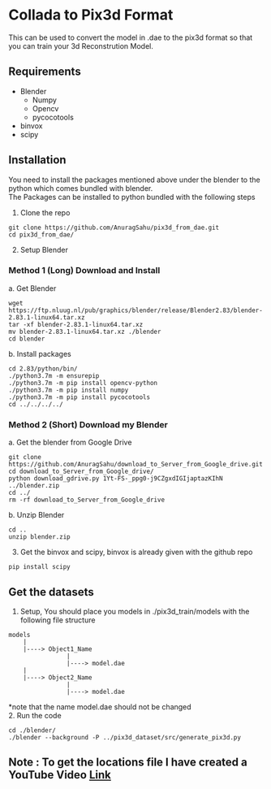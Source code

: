 # Collada to Pix3d Format

This can be used to convert the model in .dae to the pix3d format so that you can train your 3d Reconstrution Model. <br>

## Requirements
- Blender
    - Numpy
    - Opencv
    - pycocotools
- binvox
- scipy

## Installation

You need to install the packages mentioned above under the blender to the python which comes bundled with blender.<br>
The Packages can be installed to python bundled with the following steps<br>
1. Clone the repo 
```
git clone https://github.com/AnuragSahu/pix3d_from_dae.git
cd pix3d_from_dae/
```

2. Setup Blender
### Method 1 (Long) Download and Install
a. Get Blender
```
wget https://ftp.nluug.nl/pub/graphics/blender/release/Blender2.83/blender-2.83.1-linux64.tar.xz
tar -xf blender-2.83.1-linux64.tar.xz 
mv blender-2.83.1-linux64.tar.xz ./blender
cd blender
```
b. Install packages
```
cd 2.83/python/bin/
./python3.7m -m ensurepip
./python3.7m -m pip install opencv-python
./python3.7m -m pip install numpy
./python3.7m -m pip install pycocotools
cd ../../../../
```

### Method 2 (Short) Download my Blender
a. Get the blender from Google Drive
```
git clone https://github.com/AnuragSahu/download_to_Server_from_Google_drive.git
cd download_to_Server_from_Google_drive/
python download_gdrive.py 1Yt-FS-_ppg0-j9CZgxdIGIjaptazKIhN ../blender.zip
cd ../
rm -rf download_to_Server_from_Google_drive
```
b. Unzip Blender
```
cd ..
unzip blender.zip
```

3. Get the binvox and scipy, binvox is already given with the github repo
```
pip install scipy
```

## Get the datasets
1. Setup,
You should place you models in ./pix3d_train/models with the following file structure
```
models
    |
    |----> Object1_Name
                |
                |----> model.dae
    |
    |----> Object2_Name
                |
                |----> model.dae
```
*note that the name model.dae should not be changed<br>
2. Run the code
```
cd ./blender/
./blender --background -P ../pix3d_dataset/src/generate_pix3d.py
```

## Note : To get the locations file I have created a YouTube Video <a href="https://youtu.be/UrdTbzC4ZVI"> Link </a>
